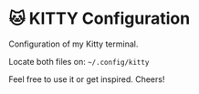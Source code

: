 # 🐱 KITTY Configuration
Configuration of my Kitty terminal.

Locate both files on: ```~/.config/kitty```

Feel free to use it or get inspired.
Cheers!
